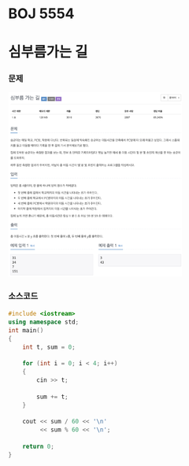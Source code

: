 # BOJ 5554

# 심부름가는 길

### 문제

<img src="readme.assets/image-20200721193048091.png" alt="image-20200721193048091" width="70%" />

</br> 

### 소스코드

```c++
#include <iostream>
using namespace std;
int main()
{
    int t, sum = 0;

    for (int i = 0; i < 4; i++)
    {
        cin >> t;

        sum += t;
    }

    cout << sum / 60 << '\n'
         << sum % 60 << '\n';

    return 0;
}
```

